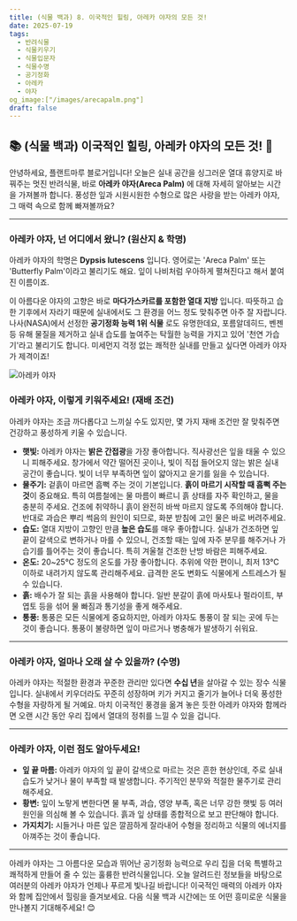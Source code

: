 ```yaml
---
title: (식물 백과) 8. 이국적인 힐링, 아레카 야자의 모든 것!
date: 2025-07-19
tags:
  - 반려식물
  - 식물키우기
  - 식물입문자
  - 식물수명
  - 공기정화
  - 아레카
  - 야자
og_image:["/images/arecapalm.png"]
draft: false
---
```


## 📚   (식물 백과) 이국적인 힐링, 아레카 야자의 모든 것! 💚

안녕하세요, 플랜트마루 블로거입니다! 오늘은 실내 공간을 싱그러운 열대 휴양지로 바꿔주는 멋진 반려식물, 바로 **아레카 야자(Areca Palm)** 에 대해 자세히 알아보는 시간을 가져볼까 합니다. 풍성한 잎과 시원시원한 수형으로 많은 사랑을 받는 아레카 야자, 그 매력 속으로 함께 빠져볼까요?

---

### 아레카 야자, 넌 어디에서 왔니? (원산지 & 학명)

아레카 야자의 학명은 **Dypsis lutescens** 입니다. 영어로는 'Areca Palm' 또는 'Butterfly Palm'이라고 불리기도 해요. 잎이 나비처럼 우아하게 펼쳐진다고 해서 붙여진 이름이죠.

이 아름다운 야자의 고향은 바로 **마다가스카르를 포함한 열대 지방** 입니다. 따뜻하고 습한 기후에서 자라기 때문에 실내에서도 그 환경을 어느 정도 맞춰주면 아주 잘 자랍니다. 나사(NASA)에서 선정한 **공기정화 능력 1위 식물** 로도 유명한데요, 포름알데히드, 벤젠 등 유해 물질을 제거하고 실내 습도를 높여주는 탁월한 능력을 가지고 있어 '천연 가습기'라고 불리기도 합니다. 미세먼지 걱정 없는 쾌적한 실내를 만들고 싶다면 아레카 야자가 제격이죠!

![아레카 야자](/images/arecapalm.png)

### 아레카 야자, 이렇게 키워주세요! (재배 조건)

아레카 야자는 조금 까다롭다고 느끼실 수도 있지만, 몇 가지 재배 조건만 잘 맞춰주면 건강하고 풍성하게 키울 수 있습니다.

- **햇빛:** 아레카 야자는 **밝은 간접광**을 가장 좋아합니다. 직사광선은 잎을 태울 수 있으니 피해주세요. 창가에서 약간 떨어진 곳이나, 빛이 직접 들어오지 않는 밝은 실내 공간이 좋습니다. 빛이 너무 부족하면 잎이 얇아지고 윤기를 잃을 수 있습니다.
- **물주기:** 겉흙이 마르면 흠뻑 주는 것이 기본입니다. **흙이 마르기 시작할 때 흠뻑 주는 것**이 중요해요. 특히 여름철에는 물 마름이 빠르니 흙 상태를 자주 확인하고, 물을 충분히 주세요. 건조에 취약하니 흙이 완전히 바싹 마르지 않도록 주의해야 합니다. 반대로 과습은 뿌리 썩음의 원인이 되므로, 화분 받침에 고인 물은 바로 버려주세요.
- **습도:** 열대 지방이 고향인 만큼 **높은 습도**를 매우 좋아합니다. 실내가 건조하면 잎 끝이 갈색으로 변하거나 마를 수 있으니, 건조할 때는 잎에 자주 분무를 해주거나 가습기를 틀어주는 것이 좋습니다. 특히 겨울철 건조한 난방 바람은 피해주세요.
- **온도:** 20~25°C 정도의 온도를 가장 좋아합니다. 추위에 약한 편이니, 최저 13°C 이하로 내려가지 않도록 관리해주세요. 급격한 온도 변화도 식물에게 스트레스가 될 수 있습니다.
- **흙:** 배수가 잘 되는 흙을 사용해야 합니다. 일반 분갈이 흙에 마사토나 펄라이트, 부엽토 등을 섞어 물 빠짐과 통기성을 좋게 해주세요.
- **통풍:** 통풍은 모든 식물에게 중요하지만, 아레카 야자도 통풍이 잘 되는 곳에 두는 것이 좋습니다. 통풍이 불량하면 잎이 마르거나 병충해가 발생하기 쉬워요.

---

### 아레카 야자, 얼마나 오래 살 수 있을까? (수명)

아레카 야자는 적절한 환경과 꾸준한 관리만 있다면 **수십 년**을 살아갈 수 있는 장수 식물입니다. 실내에서 키우더라도 꾸준히 성장하며 키가 커지고 줄기가 늘어나 더욱 풍성한 수형을 자랑하게 될 거예요. 마치 이국적인 풍경을 옮겨 놓은 듯한 아레카 야자와 함께라면 오랜 시간 동안 우리 집에서 열대의 정취를 느낄 수 있을 겁니다.

---

### 아레카 야자, 이런 점도 알아두세요!

- **잎 끝 마름:** 아레카 야자의 잎 끝이 갈색으로 마르는 것은 흔한 현상인데, 주로 실내 습도가 낮거나 물이 부족할 때 발생합니다. 주기적인 분무와 적절한 물주기로 관리해주세요.
- **황변:** 잎이 노랗게 변한다면 물 부족, 과습, 영양 부족, 혹은 너무 강한 햇빛 등 여러 원인을 의심해 볼 수 있습니다. 흙과 잎 상태를 종합적으로 보고 판단해야 합니다.
- **가지치기:** 시들거나 마른 잎은 깔끔하게 잘라내어 수형을 정리하고 식물의 에너지를 아껴주는 것이 좋습니다.

---

아레카 야자는 그 아름다운 모습과 뛰어난 공기정화 능력으로 우리 집을 더욱 특별하고 쾌적하게 만들어 줄 수 있는 훌륭한 반려식물입니다. 오늘 알려드린 정보들을 바탕으로 여러분의 아레카 야자가 언제나 푸르게 빛나길 바랍니다! 이국적인 매력의 아레카 야자와 함께 집안에서 힐링을 즐겨보세요. 다음 식물 백과 시간에는 또 어떤 흥미로운 식물을 만나볼지 기대해주세요! 😊